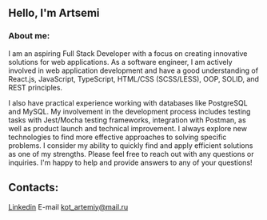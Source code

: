 ## Hello, I'm Artsemi
### About me:
I am an aspiring Full Stack Developer with a focus on creating innovative solutions for web applications. As a software engineer, I am actively involved in web application development and have a good understanding of React.js, JavaScript, TypeScript, HTML/CSS (SCSS/LESS), OOP, SOLID, and REST principles.

I also have practical experience working with databases like PostgreSQL and MySQL. My involvement in the development process includes testing tasks with Jest/Mocha testing frameworks, integration with Postman, as well as product launch and technical improvement. I always explore new technologies to find more effective approaches to solving specific problems. I consider my ability to quickly find and apply efficient solutions as one of my strengths. Please feel free to reach out with any questions or inquiries. I'm happy to help and provide answers to any of your questions!
## Contacts:
[Linkedin](https://www.linkedin.com/in/artsemi-kot-563541286/)
E-mail kot_artemiy@mail.ru
